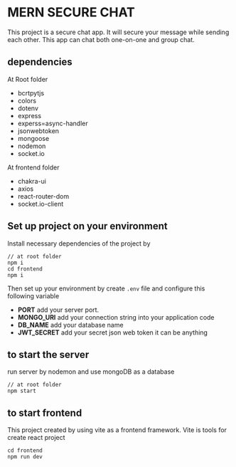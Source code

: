 # MERN SECURE CHAT

This project is a secure chat app. It will secure your message while sending each other. This app can chat both one-on-one and group chat.

## dependencies

At Root folder

- bcrtpytjs
- colors
- dotenv
- express
- experss=async-handler
- jsonwebtoken
- mongoose
- nodemon
- socket.io

At frontend folder

- chakra-ui
- axios
- react-router-dom
- socket.io-client

## Set up project on your environment

Install necessary dependencies of the project by

```
// at root folder
npm i
cd frontend
npm i
```

Then set up your environment by create `.env` file and configure this following variable

- **PORT** add your server port.
- **MONGO_URI** add your connection string into your application code
- **DB_NAME** add your database name
- **JWT_SECRET** add your secret json web token it can be anything

## to start the server

run server by nodemon and use mongoDB as a database

```
// at root folder
npm start
```

## to start frontend

This project created by using vite as a frontend framework. Vite is tools for create react project

```
cd frontend
npm run dev
```
